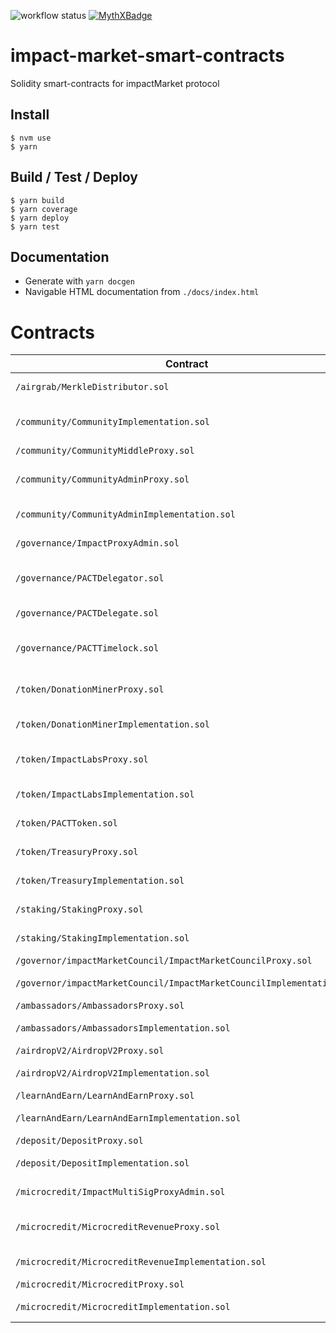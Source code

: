![workflow status](https://github.com/impactMarket/impact-market-smart-contracts/workflows/Build/badge.svg)
[![MythXBadge](https://badgen.net/https/api.mythx.io/v1/projects/0b74321a-7ca9-4979-a4d1-ab7211fcc1c3/badge/data?cache=300&icon=https://raw.githubusercontent.com/ConsenSys/mythx-github-badge/main/logo_white.svg)](https://docs.mythx.io/dashboard/github-badges)

# impact-market-smart-contracts

Solidity smart-contracts for impactMarket protocol

## Install

```
$ nvm use
$ yarn
``` 

## Build / Test / Deploy

```
$ yarn build
$ yarn coverage
$ yarn deploy
$ yarn test
```

## Documentation

* Generate with `yarn docgen`
* Navigable HTML documentation from `./docs/index.html`

# Contracts

| Contract                                                              | Purpose                                                                      | Address                                    
|-----------------------------------------------------------------------|------------------------------------------------------------------------------|--------------------------------------------|
| `/airgrab/MerkleDistributor.sol`                                      | Merkle Distributor for the initial token airgrab                             | 0xd2b20e06C19e7b7E7E385b0F1386Cdde8C6dCd2B |
| `/community/CommunityImplementation.sol`                              | A UBI community that is funded by Impact Labs which beneficiaries claim from | 0xEc94c60f17F7f262973f032965534D1137f1202c |
| `/community/CommunityMiddleProxy.sol`                                 | CommunityMiddleProxy                                                         | 0xe8037e4ceEd80EC6D02f482a5A35E0011245FCDC |
| `/community/CommunityAdminProxy.sol`                                  | Proxy contract that orchestrates creation of new Communities                 | 0xd61c407c3A00dFD8C355973f7a14c55ebaFDf6F9 |
| `/community/CommunityAdminImplementation.sol`                         | Implementation for the CommunityAdminProxy                                   | 0xFD63395526ef820C5E2A379a36cD578E419b1a71 |
| `/governance/ImpactProxyAdmin.sol`                                    | Contract that is in charge of all the proxies                                | 0xFC641CE792c242EACcD545B7bee2028f187f61EC |
| `/governance/PACTDelegator.sol`                                       | Proxy contract that manages creation, execution, cancellation of proposals   | 0x8f8BB984e652Cb8D0aa7C9D6712Ec2020EB1BAb4 |
| `/governance/PACTDelegate.sol`                                        | Implementation for the PACTDelegate                                          | 0xAeEd98C1c5C268C3E23672166Ea0Bde908C90624 |
| `/governance/PACTTimelock.sol`                                        | Timelock that marshalls the execution of governance proposals                | 0xca3171A5FCda4D840Aa375E907b7A1162aDA9379 |
| `/token/DonationMinerProxy.sol`                                       | Proxy vesting contract for non-airgrab distribution of tokens                | 0x1C51657af2ceBA3D5492bA0c5A17E562F7ba6593 |
| `/token/DonationMinerImplementation.sol`                              | Implementation for DonationMinerImplementation                               | 0x140a654F9BF6Fe736F6e69Ae81377606c43214dF |
| `/token/ImpactLabsProxy.sol`                                          | Vesting contract for ImpactLabs distribution of tokens                       | 0x767DA1d208DDA5bc517dcd4ba2A83591D68A5535 |
| `/token/ImpactLabsImplementation.sol`                                 | Implementation for ImpactLabsProxy                                           | 0x194f6811Ac5F2FaC8c02eAfBd70567c8597C1B69 |
| `/token/PACTToken.sol`                                                | The Impact Markets cERC-20 token contract                                    | 0x46c9757C5497c5B1f2eb73aE79b6B67D119B0B58 |
| `/token/TreasuryProxy.sol`                                            | Contract that manages the funds                                              | 0xa302dd52a4a85e6778E6A64A0E5EB0e8C76463d6 |
| `/token/TreasuryImplementation.sol`                                   | Implementation for TreasuryProxy                                             | 0x5095C3DC6d89151f79433D84e596fD75EEFa10BB |
| `/staking/StakingProxy.sol`                                           | Contract that manages the staking                                            | 0x1751e740379FC08b7f0eF6d49183fc0931Bd8179 |
| `/staking/StakingImplementation.sol`                                  | Implementation for StakingProxy                                              | 0x6e6b29711A6544cf928708EE0FAA1021FC0DBbEc |
| `/governor/impactMarketCouncil/ImpactMarketCouncilProxy.sol`          | ImpactMarketCouncilProxy                                                     | 0xF2CA11DA5c3668DD48774f3Ce8ac09aFDc24aF3E |
| `/governor/impactMarketCouncil/ImpactMarketCouncilImplementation.sol` | Implementation for ImpactMarketCouncilProxy                                  | 0x05483De7fE073DdB6f1Dddd7661d4136Af8Af99a |
| `/ambassadors/AmbassadorsProxy.sol`                                   | AmbassadorsProxy                                                             | 0x25f58d8C2522dC7E0C53cF8163C837De2415Ba51 |
| `/ambassadors/AmbassadorsImplementation.sol`                          | Implementation for AmbassadorsProxy                                          | 0x3d150B0f44DaE282D4E5751DD7B8ABE297CD0d49 |
| `/airdropV2/AirdropV2Proxy.sol`                                       | AirdropV2Proxy                                                               | 0x482E748D452e6ECD86D58E597B673C5E653dAbe9 |
| `/airdropV2/AirdropV2Implementation.sol`                              | Implementation for AirdropV2Proxy                                            | 0x72b957fb8F6F25cA6d0a49b0Eb49771Ee16757E6 |
| `/learnAndEarn/LearnAndEarnProxy.sol`                                 | LearnAndEarnProxy                                                            | 0x496F7De1420ad52659e257C7Aa3f79a995274dbc |
| `/learnAndEarn/LearnAndEarnImplementation.sol`                        | Implementation for LearnAndEarnProxy                                         | 0xF01a6816902eC89D8adb9cbD85f4b995756bcF4A |
| `/deposit/DepositProxy.sol`                                           | DepositProxy                                                                 | 0xF9163f95DF91ad103659cb7C8936Aceb63c7E410 |
| `/deposit/DepositImplementation.sol`                                  | Implementation for DepositProxy                                              | 0x0A547bdE3FB47Bd59A78B0A285dB07C3Fce8b8B6 |
| `/microcredit/ImpactMultiSigProxyAdmin.sol`                           | Contract that is admin for some proxies                                      | 0x5e7912f6C052D4D7ec8D6a14330c0c3a538e3f2B |
| `/microcredit/MicrocreditRevenueProxy.sol`                            | Contract that receive all intrest from the microcredit contract              | 0xa75D14c212df85F24ead896747cb1688C1F889D7 |
| `/microcredit/MicrocreditRevenueImplementation.sol`                   | Implementation for MicrocreditRevenueProxy                                   | 0x8622f364a3513f1544e15102571f1D59FfA1943f |
| `/microcredit/MicrocreditProxy.sol`                                   | Proxy for the microcredit pilot                                              | 0xEa4D67c757a6f50974E7fd7B5b1cc7e7910b80Bb |
| `/microcredit/MicrocreditImplementation.sol`                          | Implementation for MicrocreditProxy                                          | 0xcB18703a14307D82d424187dc2491CA62af25d95 |
